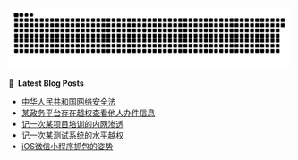 <picture>
  <source media="(prefers-color-scheme: dark)" srcset="https://raw.githubusercontent.com/47th0a/47th0a/output/github-contribution-grid-snake-dark.svg">
  <source media="(prefers-color-scheme: light)" srcset="https://raw.githubusercontent.com/47th0a/47th0a/output/github-contribution-grid-snake.svg">
  <img alt="github contribution grid snake animation" src="https://raw.githubusercontent.com/47th0a/47th0a/output/github-contribution-grid-snake.svg">
</picture>

📕 &nbsp;**Latest Blog Posts**
<!-- BLOG-POST-LIST:START -->
- [中华人民共和国网络安全法](https://blog.47th0a.com/post/zhong-hua-ren-min-gong-he-guo-wang-luo-an-quan-fa/)
- [某政务平台存在越权查看他人办件信息](https://blog.47th0a.com/post/mou-zheng-wu-ping-tai-cun-zai-yue-quan-cha-kan-ta-ren-ban-jian-xin-xi/)
- [记一次某项目培训的内网渗透](https://blog.47th0a.com/post/ji-yi-ci-mou-xiang-mu-pei-xun-de-nei-wang-shen-tou/)
- [记一次某测试系统的水平越权](https://blog.47th0a.com/post/ji-yi-ci-mou-ce-shi-xi-tong-de-shui-ping-yue-quan/)
- [iOS微信小程序抓包的姿势](https://blog.47th0a.com/post/ios-wei-xin-xiao-cheng-xu-zhua-bao-de-zi-shi/)
<!-- BLOG-POST-LIST:END -->
